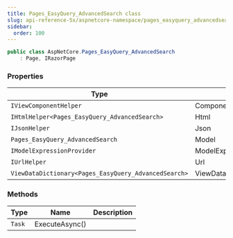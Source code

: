 ```yaml
---
title: Pages_EasyQuery_AdvancedSearch class
slug: api-reference-5x/aspnetcore-namespace/pages_easyquery_advancedsearch-class
sidebar:
  order: 100
---
```


```csharp
public class AspNetCore.Pages_EasyQuery_AdvancedSearch
    : Page, IRazorPage

```

### Properties

| Type | Name | Description | 
| --- | --- | --- | 
| `IViewComponentHelper` | Component |  | 
| `IHtmlHelper<Pages_EasyQuery_AdvancedSearch>` | Html |  | 
| `IJsonHelper` | Json |  | 
| `Pages_EasyQuery_AdvancedSearch` | Model |  | 
| `IModelExpressionProvider` | ModelExpressionProvider |  | 
| `IUrlHelper` | Url |  | 
| `ViewDataDictionary<Pages_EasyQuery_AdvancedSearch>` | ViewData |  | 


### Methods

| Type | Name | Description | 
| --- | --- | --- | 
| `Task` | ExecuteAsync() |  |
